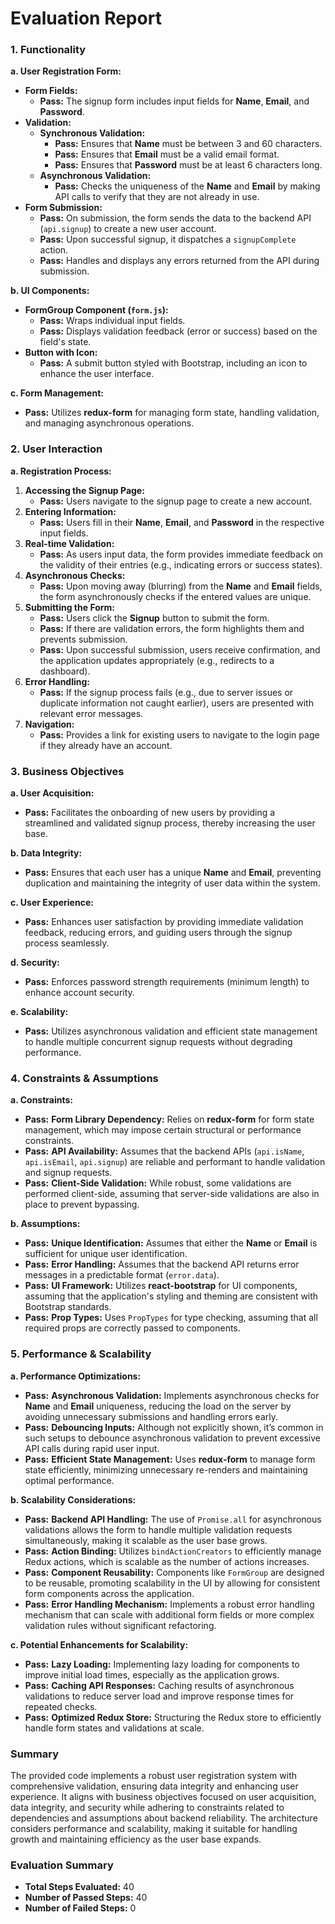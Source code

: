 # Evaluation Report

### **1. Functionality**

**a. User Registration Form:**

- **Form Fields:** 
  - **Pass:** The signup form includes input fields for **Name**, **Email**, and **Password**.
- **Validation:**
  - **Synchronous Validation:**
    - **Pass:** Ensures that **Name** must be between 3 and 60 characters.
    - **Pass:** Ensures that **Email** must be a valid email format.
    - **Pass:** Ensures that **Password** must be at least 6 characters long.
  - **Asynchronous Validation:**
    - **Pass:** Checks the uniqueness of the **Name** and **Email** by making API calls to verify that they are not already in use.
- **Form Submission:**
  - **Pass:** On submission, the form sends the data to the backend API (`api.signup`) to create a new user account.
  - **Pass:** Upon successful signup, it dispatches a `signupComplete` action.
  - **Pass:** Handles and displays any errors returned from the API during submission.

**b. UI Components:**
- **FormGroup Component (`form.js`):**
  - **Pass:** Wraps individual input fields.
  - **Pass:** Displays validation feedback (error or success) based on the field's state.
- **Button with Icon:**
  - **Pass:** A submit button styled with Bootstrap, including an icon to enhance the user interface.

**c. Form Management:**
- **Pass:** Utilizes **redux-form** for managing form state, handling validation, and managing asynchronous operations.

### **2. User Interaction**

**a. Registration Process:**
1. **Accessing the Signup Page:**
   - **Pass:** Users navigate to the signup page to create a new account.
2. **Entering Information:**
   - **Pass:** Users fill in their **Name**, **Email**, and **Password** in the respective input fields.
3. **Real-time Validation:**
   - **Pass:** As users input data, the form provides immediate feedback on the validity of their entries (e.g., indicating errors or success states).
4. **Asynchronous Checks:**
   - **Pass:** Upon moving away (blurring) from the **Name** and **Email** fields, the form asynchronously checks if the entered values are unique.
5. **Submitting the Form:**
   - **Pass:** Users click the **Signup** button to submit the form.
   - **Pass:** If there are validation errors, the form highlights them and prevents submission.
   - **Pass:** Upon successful submission, users receive confirmation, and the application updates appropriately (e.g., redirects to a dashboard).
6. **Error Handling:**
   - **Pass:** If the signup process fails (e.g., due to server issues or duplicate information not caught earlier), users are presented with relevant error messages.
7. **Navigation:**
   - **Pass:** Provides a link for existing users to navigate to the login page if they already have an account.

### **3. Business Objectives**

**a. User Acquisition:**
- **Pass:** Facilitates the onboarding of new users by providing a streamlined and validated signup process, thereby increasing the user base.

**b. Data Integrity:**
- **Pass:** Ensures that each user has a unique **Name** and **Email**, preventing duplication and maintaining the integrity of user data within the system.

**c. User Experience:**
- **Pass:** Enhances user satisfaction by providing immediate validation feedback, reducing errors, and guiding users through the signup process seamlessly.

**d. Security:**
- **Pass:** Enforces password strength requirements (minimum length) to enhance account security.

**e. Scalability:**
- **Pass:** Utilizes asynchronous validation and efficient state management to handle multiple concurrent signup requests without degrading performance.

### **4. Constraints & Assumptions**

**a. Constraints:**
- **Pass:** **Form Library Dependency:** Relies on **redux-form** for form state management, which may impose certain structural or performance constraints.
- **Pass:** **API Availability:** Assumes that the backend APIs (`api.isName`, `api.isEmail`, `api.signup`) are reliable and performant to handle validation and signup requests.
- **Pass:** **Client-Side Validation:** While robust, some validations are performed client-side, assuming that server-side validations are also in place to prevent bypassing.

**b. Assumptions:**
- **Pass:** **Unique Identification:** Assumes that either the **Name** or **Email** is sufficient for unique user identification.
- **Pass:** **Error Handling:** Assumes that the backend API returns error messages in a predictable format (`error.data`).
- **Pass:** **UI Framework:** Utilizes **react-bootstrap** for UI components, assuming that the application's styling and theming are consistent with Bootstrap standards.
- **Pass:** **Prop Types:** Uses `PropTypes` for type checking, assuming that all required props are correctly passed to components.

### **5. Performance & Scalability**

**a. Performance Optimizations:**
- **Pass:** **Asynchronous Validation:** Implements asynchronous checks for **Name** and **Email** uniqueness, reducing the load on the server by avoiding unnecessary submissions and handling errors early.
- **Pass:** **Debouncing Inputs:** Although not explicitly shown, it’s common in such setups to debounce asynchronous validation to prevent excessive API calls during rapid user input.
- **Pass:** **Efficient State Management:** Uses **redux-form** to manage form state efficiently, minimizing unnecessary re-renders and maintaining optimal performance.

**b. Scalability Considerations:**
- **Pass:** **Backend API Handling:** The use of `Promise.all` for asynchronous validations allows the form to handle multiple validation requests simultaneously, making it scalable as the user base grows.
- **Pass:** **Action Binding:** Utilizes `bindActionCreators` to efficiently manage Redux actions, which is scalable as the number of actions increases.
- **Pass:** **Component Reusability:** Components like `FormGroup` are designed to be reusable, promoting scalability in the UI by allowing for consistent form components across the application.
- **Pass:** **Error Handling Mechanism:** Implements a robust error handling mechanism that can scale with additional form fields or more complex validation rules without significant refactoring.

**c. Potential Enhancements for Scalability:**
- **Pass:** **Lazy Loading:** Implementing lazy loading for components to improve initial load times, especially as the application grows.
- **Pass:** **Caching API Responses:** Caching results of asynchronous validations to reduce server load and improve response times for repeated checks.
- **Pass:** **Optimized Redux Store:** Structuring the Redux store to efficiently handle form states and validations at scale.

### **Summary**

The provided code implements a robust user registration system with comprehensive validation, ensuring data integrity and enhancing user experience. It aligns with business objectives focused on user acquisition, data integrity, and security while adhering to constraints related to dependencies and assumptions about backend reliability. The architecture considers performance and scalability, making it suitable for handling growth and maintaining efficiency as the user base expands.

### **Evaluation Summary**

- **Total Steps Evaluated:** 40
- **Number of Passed Steps:** 40
- **Number of Failed Steps:** 0